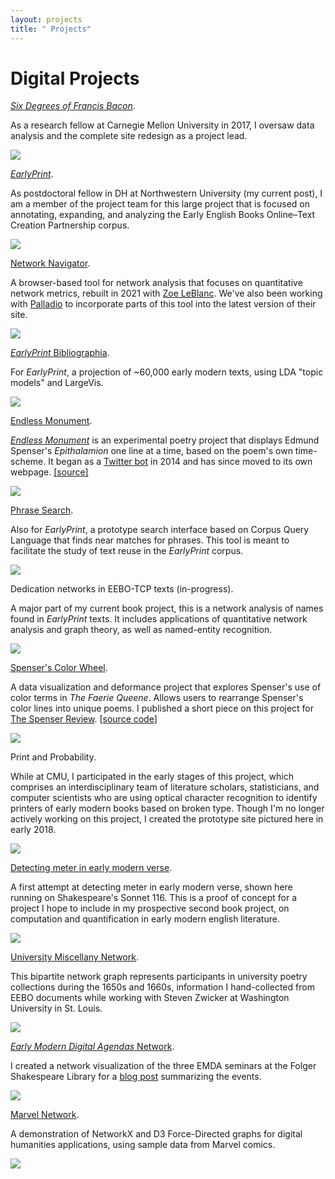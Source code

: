 ```yaml
---
layout: projects
title: " Projects"
---
```


# Digital Projects

*[Six Degrees of Francis Bacon](http://sixdegreesoffrancisbacon.com)*.

As a research fellow at Carnegie Mellon University in 2017, I oversaw data analysis and the complete site redesign as a project lead.

![](/images/gallery/1sixdegrees.png)

*[EarlyPrint](https://earlyprint.org/)*.

As postdoctoral fellow in DH at Northwestern University (my current post), I am a member of the project team for this large project that is focused on annotating, expanding, and analyzing the Early English Books Online–Text Creation Partnership corpus.

![](/images/earlyprintngram.png)

[Network Navigator](https://networknavigator.jrladd.com).

A browser-based tool for network analysis that focuses on quantitative network metrics, rebuilt in 2021 with [Zoe LeBlanc](https://zoeleblanc.com/). We've also been working with [Palladio](http://hdlab.stanford.edu/palladio/) to incorporate parts of this tool into the latest version of their site.

![](/images/navigator.png)

[*EarlyPrint* Bibliographia](https://earlyprint.org/bibliographia).

For *EarlyPrint*, a projection of ~60,000 early modern texts, using LDA "topic models" and LargeVis.

![](/images/gallery/5scatter.png)

[Endless Monument](http://twitter.com/endlessmonument).

[*Endless Monument*](https://jrladd.com/endlessmonument/) is an experimental poetry project that displays Edmund Spenser's *Epithalamion* one line at a time, based on the poem's own time-scheme. It began as a [Twitter bot](https://twitter.com/endlessmonument) in 2014 and has since moved to its own webpage. [[source]](https://github.com/jrladd/endlessmonument)

![](/images/endlessmonument.png)

[Phrase Search](https://earlyprint.org/lab/tool_phrase_search.html).

Also for *EarlyPrint*, a prototype search interface based on Corpus Query Language that finds near matches for phrases. This tool is meant to facilitate the study of text reuse in the *EarlyPrint* corpus.

![](/images/phrase.png)

Dedication networks in EEBO-TCP texts (in-progress).

A major part of my current book project, this is a network analysis of names found in *EarlyPrint* texts. It includes applications of quantitative network analysis and graph theory, as well as named-entity recognition.

![](/images/dedication_jupyter.png)

[Spenser's Color Wheel](https://jrladd.com/colorwheel).

A data visualization and deformance project that explores Spenser's use of color terms in *The Faerie Queene*. Allows users to rearrange Spenser's color lines into unique poems. I published a short piece on this project for [The Spenser Review](https://www.english.cam.ac.uk/spenseronline/review/item/49.3.5/). [[source code](https://github.com/jrladd/colorwheel)]

![](/images/colorwheel.png)

Print and Probability.

While at CMU, I participated in the early stages of this project, which comprises an interdisciplinary team of literature scholars, statisticians, and computer scientists who are using optical character recognition to identify printers of early modern books based on broken type. Though I'm no longer actively working on this project, I created the prototype site pictured here in early 2018.

![](/images/printandprob.png)

[Detecting meter in early modern verse](https://github.com/jrladd/scansion).

A first attempt at detecting meter in early modern verse, shown here running on Shakespeare's Sonnet 116. This is a proof of concept for a project I hope to include in my prospective second book project, on computation and quantification in early modern english literature.

![](/images/scansion.png)

[University Miscellany Network](http://bl.ocks.org/jrladd/2f97fe222cfd7e66c655).

This bipartite network graph represents participants in university poetry collections during the 1650s and 1660s, information I hand-collected from EEBO documents while working with Steven Zwicker at Washington University in St. Louis.

![](/images/miscellany.png)

[*Early Modern Digital Agendas* Network](https://bl.ocks.org/jrladd/75a522aecd79d10778fd5d8d31b1d1a5).

I created a network visualization of the three EMDA seminars at the Folger Shakespeare Library for a [blog post](https://collation.folger.edu/2017/10/report-network-analysis/) summarizing the events.

![](/images/emda.png)

[Marvel Network](https://observablehq.com/@jrladd/marvel-network).

A demonstration of NetworkX and D3 Force-Directed graphs for digital humanities applications, using sample data from Marvel comics.

![](/images/marvel.png)


